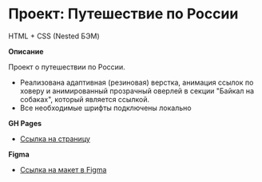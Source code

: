 # Проект: Путешествие по России

HTML + CSS (Nested БЭМ)

**Описание**

Проект о путешествии по России.

* Реализована адаптивная (резиновая) верстка, анимация ссылок по ховеру и анимированный прозрачный оверлей в секции "Байкал на собаках", который является ссылкой.
* Все необходимые шрифты подключены локально

**GH Pages**

* [Ссылка на страницу](https://theashbringer.github.io/russian-travel/)

**Figma**

* [Ссылка на макет в Figma](https://www.figma.com/file/5S2WSbEFL6awjVWJ0NWL8Q/Sprint-3_-Russia-_-desktop-mobile?node-id=28503%3A0)

